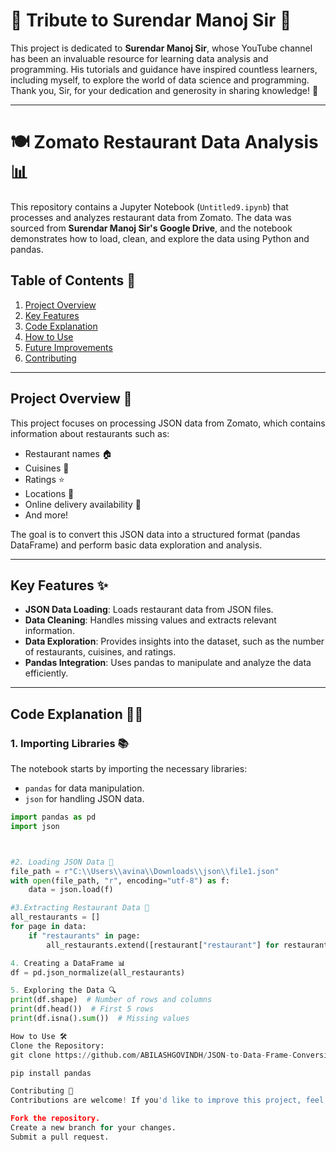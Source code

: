 # 🙏 **Tribute to Surendar Manoj Sir** 🙏

This project is dedicated to **Surendar Manoj Sir**, whose YouTube channel has been an invaluable resource for learning data analysis and programming. His tutorials and guidance have inspired countless learners, including myself, to explore the world of data science and programming. Thank you, Sir, for your dedication and generosity in sharing knowledge! 🌟

---

# 🍽️ Zomato Restaurant Data Analysis 📊

This repository contains a Jupyter Notebook (`Untitled9.ipynb`) that processes and analyzes restaurant data from Zomato. The data was sourced from **Surendar Manoj Sir's Google Drive**, and the notebook demonstrates how to load, clean, and explore the data using Python and pandas.

## **Table of Contents** 📑
1. [Project Overview](#project-overview-)
2. [Key Features](#key-features-)
3. [Code Explanation](#code-explanation-)
4. [How to Use](#how-to-use-)
5. [Future Improvements](#future-improvements-)
6. [Contributing](#contributing-)

---

## **Project Overview** 🚀

This project focuses on processing JSON data from Zomato, which contains information about restaurants such as:
- Restaurant names 🏠
- Cuisines 🍕
- Ratings ⭐
- Locations 📍
- Online delivery availability 🚚
- And more!

The goal is to convert this JSON data into a structured format (pandas DataFrame) and perform basic data exploration and analysis.

---

## **Key Features** ✨

- **JSON Data Loading**: Loads restaurant data from JSON files.
- **Data Cleaning**: Handles missing values and extracts relevant information.
- **Data Exploration**: Provides insights into the dataset, such as the number of restaurants, cuisines, and ratings.
- **Pandas Integration**: Uses pandas to manipulate and analyze the data efficiently.

---

## **Code Explanation** 🧑‍💻

### **1. Importing Libraries** 📚
The notebook starts by importing the necessary libraries:
- `pandas` for data manipulation.
- `json` for handling JSON data.

```python
import pandas as pd
import json



#2. Loading JSON Data 📂
file_path = r"C:\\Users\\avina\\Downloads\\json\\file1.json"
with open(file_path, "r", encoding="utf-8") as f:
    data = json.load(f)

#3.Extracting Restaurant Data 🍴
all_restaurants = []
for page in data:
    if "restaurants" in page:
        all_restaurants.extend([restaurant["restaurant"] for restaurant in page["restaurants"]])

4. Creating a DataFrame 📊
df = pd.json_normalize(all_restaurants)

5. Exploring the Data 🔍
print(df.shape)  # Number of rows and columns
print(df.head())  # First 5 rows
print(df.isna().sum())  # Missing values

How to Use 🛠️
Clone the Repository:
git clone https://github.com/ABILASHGOVINDH/JSON-to-Data-Frame-Conversion.git

pip install pandas

Contributing 🤝
Contributions are welcome! If you'd like to improve this project, feel free to:

Fork the repository.
Create a new branch for your changes.
Submit a pull request.

